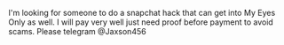 I'm looking for someone to do a snapchat hack that can get into My Eyes Only as well. I will pay very well just need proof before payment to avoid scams. Please telegram @Jaxson456
